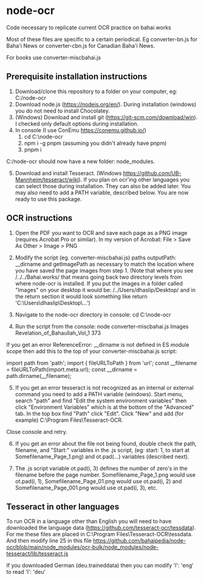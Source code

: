 # node-ocr

Code necessary to replicate current OCR practice on bahai.works

Most of these files are specific to a certain periodical. Eg converter-bn.js
for Baha'i News or converter-cbn.js for Canadian Baha'i News.

For books use converter-miscbahai.js

## Prerequisite installation instructions

1. Download/clone this repository to a folder on your computer, eg: C:/node-ocr
2. Download node.js (https://nodejs.org/en/). During installation (windows) you do not need to install Chocolatey.
3. (Windows) Download and install git (https://git-scm.com/download/win). I checked only default options during installation. 
4. In console (I use ConEmu https://conemu.github.io/)    
    1. cd C:\node-ocr
    2. npm i -g pnpm (assuming you didn't already have pnpm)
    3. pnpm i

C:/node-ocr should now have a new folder: node_modules.

5. Download and install Tesseract. (Windows https://github.com/UB-Mannheim/tesseract/wiki). If you plan on ocr'ing other languages you can select those during installation. They can also be added later. You may also need to add a PATH variable, described below.
You are now ready to use this package.




## OCR instructions

1. Open the PDF you want to OCR and save each page as a PNG image (requires Acrobat Pro or similar). In my version of Acrobat: File > Save As Other > Image > PNG

2. Modify the script (eg. converter-miscbahai.js) paths outputPath: __dirname and getImagePath as necessary to match the location where you have saved the page images from step 1. (Note that where you see /../../Bahai.works/ that means going back two directory levels from where node-ocr is installed. If you put the images in a folder called "Images" on your desktop it would be: /../Users/dhaslip/Desktop/ and in the return section it would look something like return 'C:\\Users\\dhaslip\\Desktop\\...')

3. Navigate to the node-ocr directory in console: cd C:\node-ocr

4. Run the script from the console: node converter-miscbahai.js Images Revelation_of_Bahaullah_Vol_1 373

If you get an error ReferenceError: __dirname is not defined in ES module scope then add this to the top of your converter-miscbahai.js script:

import path from 'path';
import { fileURLToPath } from 'url';
const __filename = fileURLToPath(import.meta.url);
const __dirname = path.dirname(__filename);

5. If you get an error tesseract is not recognized as an internal or external command you need to add a PATH variable (windows). Start menu, search "path" and find "Edit the system environment variables" then click "Environment Variables" which is at the bottom of the "Advanced" tab. In the top box find "Path" click "Edit". Click "New" and add (for example) C:\Program Files\Tesseract-OCR. 

Close console and retry.

6. If you get an error about the file not being found, double check the path, filename, and "Start:" variables in the .js script, (eg: start: 1, to start at Somefilename_Page_1.png) and ot.pad(...) variables (described next).

7. The .js script variable ot.pad(i, 3) defines the number of zero's in the filename before the page number. Somefilename_Page_1.png would use ot.pad(i, 1), Somefilename_Page_01.png would use ot.pad(i, 2) and Somefilename_Page_001.png would use ot.pad(i, 3), etc.

## Tesseract in other languages

To run OCR in a language other than English you will need to have downloaded the language data (https://github.com/tesseract-ocr/tessdata). For me
these files are placed in C:\Program Files\Tesseract-OCR\tessdata. And then modify line 25 in this file
https://github.com/bahaipedia/node-ocr/blob/main/node_modules/ocr-bulk/node_modules/node-tesseract/lib/tesseract.js

If you downloaded German (deu.traineddata) then you can modify  'l': 'eng' to read  'l': 'deu'
